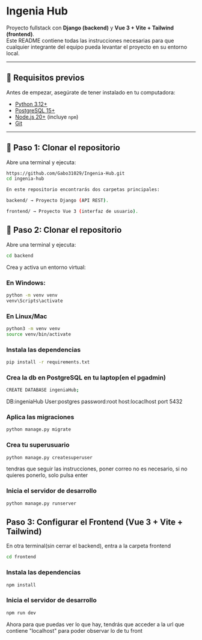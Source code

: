 # Ingenia Hub

Proyecto fullstack con **Django (backend)** y **Vue 3 + Vite + Tailwind (frontend)**.  
Este README contiene todas las instrucciones necesarias para que cualquier integrante del equipo pueda levantar el proyecto en su entorno local.

---

## 🚀 Requisitos previos

Antes de empezar, asegúrate de tener instalado en tu computadora:

- [Python 3.12+](https://www.python.org/downloads/)
- [PostgreSQL 15+](https://www.postgresql.org/download/)
- [Node.js 20+](https://nodejs.org/en/) (incluye `npm`)
- [Git](https://git-scm.com/)

---

## 📂 Paso 1: Clonar el repositorio

Abre una terminal y ejecuta:

```bash
https://github.com/Gabo31029/Ingenia-Hub.git
cd ingenia-hub

En este repositorio encontrarás dos carpetas principales:

backend/ → Proyecto Django (API REST).

frontend/ → Proyecto Vue 3 (interfaz de usuario).
```


## 📂 Paso 2: Clonar el repositorio

Abre una terminal y ejecuta:
```bash
cd backend
```
Crea y activa un entorno virtual:
### En Windows:
```bash
python -m venv venv
venv\Scripts\activate
```
### En Linux/Mac
```bash
python3 -m venv venv
source venv/bin/activate
```
### Instala las dependencias
```bash
pip install -r requirements.txt
```
### Crea la db en PostgreSQL en tu laptop(en el pgadmin)
```bash
CREATE DATABASE ingeniaHub;
```
DB:ingeniaHub
User:postgres
password:root
host:locaclhost
port 5432
### Aplica las migraciones
```bash
python manage.py migrate
```
### Crea tu superusuario
```bash
python manage.py createsuperuser
```
tendras que seguir las instrucciones, poner correo no es necesario, si no quieres ponerlo, solo pulsa enter
### Inicia el servidor de desarrollo
```bash
python manage.py runserver
```

## Paso 3: Configurar el Frontend (Vue 3 + Vite + Tailwind)
En otra terminal(sin cerrar el backend), entra a la carpeta frontend
```bash
cd frontend
```
### Instala las dependencias
```bash
npm install
```
### Inicia el servidor de desarrollo
```bash
npm run dev
```
Ahora para que puedas ver lo que hay, tendrás que acceder a la url que contiene "localhost" para poder observar lo de tu front
